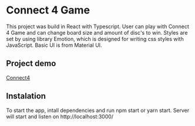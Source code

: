 # Connect 4 Game

This project was build in React with Typescript.
User can play with Connect 4 Game and can change board size and amount of disc's to win.
Styles are set by using library Emotion, which is designed for writing css styles with JavaScript.
Basic UI is from Material UI.

## Project demo

[Connect4](https://connect4-game18.netlify.app/)

## Instalation

To start the app, intall dependencies and run npm start or yarn start. Server will start and listen on http://localhost:3000/
